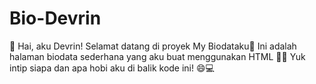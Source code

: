 # Bio-Devrin

👋 Hai, aku Devrin!
Selamat datang di proyek My Biodataku🌟
Ini adalah halaman biodata sederhana yang aku buat menggunakan HTML 🧑‍💻
Yuk intip siapa dan apa hobi aku di balik kode ini! 😄💻
